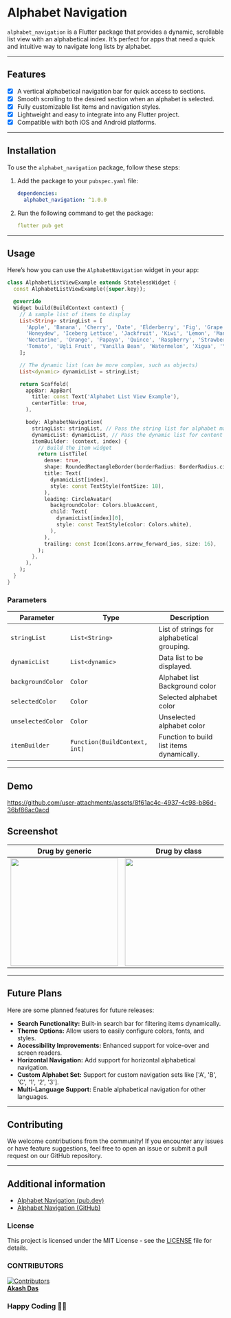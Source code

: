 # Alphabet Navigation

`alphabet_navigation` is a Flutter package that provides a dynamic, scrollable list view with an alphabetical index. It’s perfect for apps that need a quick and intuitive way to navigate long lists by alphabet.

---

## Features

- [x] A vertical alphabetical navigation bar for quick access to sections.
- [x] Smooth scrolling to the desired section when an alphabet is selected.
- [x] Fully customizable list items and navigation styles.
- [x] Lightweight and easy to integrate into any Flutter project.
- [x] Compatible with both iOS and Android platforms.

---

## Installation

To use the `alphabet_navigation` package, follow these steps:

1. Add the package to your `pubspec.yaml` file:
   ```yaml
   dependencies:
     alphabet_navigation: ^1.0.0
   ```

2. Run the following command to get the package:
   ```yaml
   flutter pub get
   ```

---

## Usage

Here’s how you can use the `AlphabetNavigation` widget in your app:
```dart
class AlphabetListViewExample extends StatelessWidget {
  const AlphabetListViewExample({super.key});

  @override
  Widget build(BuildContext context) {
    // A sample list of items to display
    List<String> stringList = [
      'Apple', 'Banana', 'Cherry', 'Date', 'Elderberry', 'Fig', 'Grape',
      'Honeydew', 'Iceberg Lettuce', 'Jackfruit', 'Kiwi', 'Lemon', 'Mango',
      'Nectarine', 'Orange', 'Papaya', 'Quince', 'Raspberry', 'Strawberry',
      'Tomato', 'Ugli Fruit', 'Vanilla Bean', 'Watermelon', 'Xigua', 'Yam', 'Zucchini'
    ];

    // The dynamic list (can be more complex, such as objects)
    List<dynamic> dynamicList = stringList;

    return Scaffold(
      appBar: AppBar(
        title: const Text('Alphabet List View Example'),
        centerTitle: true,
      ),

      body: AlphabetNavigation(
        stringList: stringList, // Pass the string list for alphabet mapping
        dynamicList: dynamicList, // Pass the dynamic list for content
        itemBuilder: (context, index) {
          // Build the item widget
          return ListTile(
            dense: true,
            shape: RoundedRectangleBorder(borderRadius: BorderRadius.circular(10)),
            title: Text(
              dynamicList[index],
              style: const TextStyle(fontSize: 18),
            ),
            leading: CircleAvatar(
              backgroundColor: Colors.blueAccent,
              child: Text(
                dynamicList[index][0],
                style: const TextStyle(color: Colors.white),
              ),
            ),
            trailing: const Icon(Icons.arrow_forward_ios, size: 16),
          );
        },
      ),
    );
  }
}
```

### Parameters

| Parameter     | Type                        | Description                                 |
|---------------|-----------------------------|---------------------------------------------|
| `stringList`  | `List<String>`              | List of strings for alphabetical grouping.  |
| `dynamicList` | `List<dynamic>`             | Data list to be displayed.                  |
| `backgroundColor` | `Color` | Alphabet list Background color |
| `selectedColor` | `Color` | Selected alphabet color |
| `unselectedColor` | `Color` | Unselected alphabet color |
| `itemBuilder` | `Function(BuildContext, int)` | Function to build list items dynamically.   |

---
 
## Demo 
https://github.com/user-attachments/assets/8f61ac4c-4937-4c98-b86d-36bf86ac0acd


## Screenshot

|                                                            Drug by generic                                                             |                                                           Drug by class                                                            |                                                  Alphabet List Demo                                                                    |
|:-------------------------------------------------------------------------------------------------------------------------------------:|:---------------------------------------------------------------------------------------------------------------------------------:|:---------------------------------------------------------------------------------------------------------------------------------:|
| <img src="https://github.com/user-attachments/assets/d789dfda-1937-450c-9521-714b0732790c" width = "250"> | <img src="https://github.com/user-attachments/assets/bcb6af54-c070-4f71-8568-50511f54e984" width = "250"> | <img src="https://github.com/user-attachments/assets/cae954e8-a6cc-4e45-87b9-301ab7d4eb5d" width = "250"> |

---

## Future Plans

Here are some planned features for future releases:

- **Search Functionality:** Built-in search bar for filtering items dynamically.
- **Theme Options:** Allow users to easily configure colors, fonts, and styles.
- **Accessibility Improvements:** Enhanced support for voice-over and screen readers.
- **Horizontal Navigation:** Add support for horizontal alphabetical navigation.
- **Custom Alphabet Set:** Support for custom navigation sets like ['A', 'B', 'C', '1', '2', '3'].
- **Multi-Language Support:** Enable alphabetical navigation for other languages.

---

## Contributing

We welcome contributions from the community! If you encounter any issues or have feature suggestions, feel free to open an issue or submit a pull request on our GitHub repository.

---

## Additional information

- [Alphabet Navigation (pub.dev)](https://pub.dev/packages/alphabet_navigation)
- [Alphabet Navigation (GitHub)](https://github.com/DeveloperKits/alphabet_navigation)

### License

This project is licensed under the MIT License - see the [LICENSE](LICENSE) file for details.

### CONTRIBUTORS

[![Contributors](https://contrib.rocks/image?repo=DeveloperKits/alphabet_navigation)](https://github.com/DeveloperKits/alphabet_navigation/graphs/contributors)
<br/>
[**Akash Das**](https://github.com/DeveloperKits) 

### Happy Coding 👨‍💻

